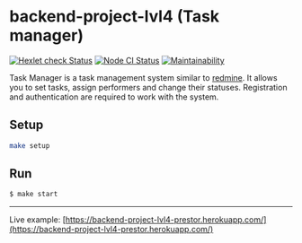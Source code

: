 # backend-project-lvl4 (Task manager)

[![Hexlet check Status](https://github.com/jprestor/backend-project-lvl4/workflows/hexlet-check/badge.svg)](https://github.com/jprestor/backend-project-lvl4/actions)
[![Node CI Status](https://github.com/jprestor/backend-project-lvl4/actions/workflows/nodejs.yml/badge.svg)](https://github.com/jprestor/backend-project-lvl4/actions/workflows/nodejs.yml)
[![Maintainability](https://api.codeclimate.com/v1/badges/ce2fd5be496328781e1a/maintainability)](https://codeclimate.com/github/jprestor/backend-project-lvl4/maintainability)

Task Manager is a task management system similar to [redmine](http://www.redmine.org/). It allows you to set tasks, assign performers and change their statuses. Registration and authentication are required to work with the system.

## Setup

```bash
make setup
```

## Run

```bash
$ make start
```

---

Live example: [https://backend-project-lvl4-prestor.herokuapp.com/](https://backend-project-lvl4-prestor.herokuapp.com/)
